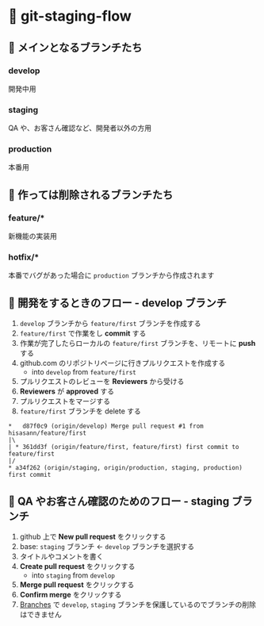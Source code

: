 # 🥭 git-staging-flow

## 🍗 メインとなるブランチたち

### develop

開発中用

### staging

QA や、お客さん確認など、開発者以外の方用

### production

本番用

## 🍜 作っては削除されるブランチたち

### feature/*

新機能の実装用

### hotfix/*

本番でバグがあった場合に `production` ブランチから作成されます

## 🥘 開発をするときのフロー - develop ブランチ

1. `develop` ブランチから `feature/first` ブランチを作成する
1. `feature/first` で作業をし **commit** する
1. 作業が完了したらローカルの `feature/first` ブランチを、リモートに **push** する
1. github.com のリポジトリページに行きプルリクエストを作成する
    * into `develop` from `feature/first`
1. プルリクエストのレビューを **Reviewers** から受ける
1. **Reviewers** が **approved** する
1. プルリクエストをマージする
1. `feature/first` ブランチを delete する

```
*   d87f0c9 (origin/develop) Merge pull request #1 from hisasann/feature/first
|\
| * 361dd3f (origin/feature/first, feature/first) first commit to feature/first
|/
* a34f262 (origin/staging, origin/production, staging, production) first commit
```

## 🥧 QA やお客さん確認のためのフロー - staging ブランチ

1. github 上で **New pull request** をクリックする
1. base: `staging` ブランチ <- `develop` ブランチを選択する
1. タイトルやコメントを書く
1. **Create pull request** をクリックする
    * into `staging` from `develop`
1. **Merge pull request** をクリックする
1. **Confirm merge** をクリックする
1. [Branches](https://github.com/hisasann/git-staging-flow/settings/branches) で `develop`, `staging` ブランチを保護しているのでブランチの削除はできません
